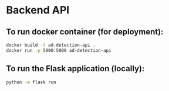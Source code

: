 # Backend API
## To run docker container (for deployment):
```bash
docker build -t ad-detection-api .
docker run -p 5000:5000 ad-detection-api
```
## To run the Flask application (locally):
```bash
python -m flask run 
```
